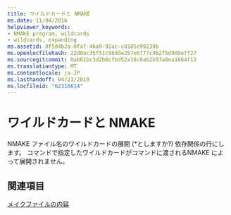 ```yaml
---
title: ワイルドカードと NMAKE
ms.date: 11/04/2016
helpviewer_keywords:
- NMAKE program, wildcards
- wildcards, expanding
ms.assetid: 8f5d4b2a-8fa7-46a9-92ac-c8185c99239b
ms.openlocfilehash: 22d0ac35f51c96dde257e0777c962f5d9d9eff27
ms.sourcegitcommit: 0ab61bc3d2b6cfbd52a16c6ab2b97a8ea1864f12
ms.translationtype: MT
ms.contentlocale: ja-JP
ms.lasthandoff: 04/23/2019
ms.locfileid: "62316614"
---
```

# <a name="wildcards-and-nmake"></a>ワイルドカードと NMAKE

NMAKE ファイル名のワイルドカードの展開 (\*としますか?) 依存関係の行にします。 コマンドで指定したワイルドカードがコマンドに渡されるNMAKE によって展開されません。

## <a name="see-also"></a>関連項目

[メイクファイルの内容](contents-of-a-makefile.md)
